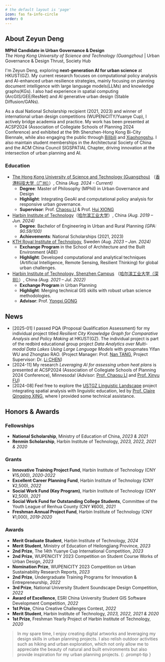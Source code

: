 ```yaml
---
# the default layout is 'page'
icon: fas fa-info-circle
order: 0
---
```


## About Zeyun Deng
**MPhil Candidate in Urban Governance & Design**  
*The Hong Kong University of Science and Technology (Guangzhou)* | Urban Governance & Design Thrust, Society Hub

I'm Zeyun Deng, exploring **next-generation AI for urban science** at HKUST(GZ). My current research focuses on computational policy analysis and AI-enhanced urban resilience strategies, mainly focusing on planning document intelligence with large language models(LLMs) and knowledge graphs(KGs). I also had experience in spatial computing (ArcGIS/GEE/ResNet) and AI generative urban design (Stable Diffusion/GANs).

As a dual National Scholarship recipient (2021, 2023) and winner of international urban design competitions (WUPENiCITY/Yuanye Cup), I actively bridge academia and practice. My work has been presented at ACSP2024 (Association of Collegiate Schools of Planning 2024 Conference) and exhibited at the 9th Shenzhen-Hong Kong Bi-City Biennale, while also engaging the public through [Bilibili](https://space.bilibili.com/34034241) and [Xiaohongshu](https://www.xiaohongshu.com/user/profile/5d412aec00000000110288e8). I also maintain student memberships in the Architectural Society of China and the ACM China Council SIGSPATIAL Chapter, driving innovation at the intersection of urban planning and AI.

### Education

- [The Hong Kong University of Science and Technology (Guangzhou)](https://www.hkust-gz.edu.cn/) （[香港科技大学（广州）](https://www.hkust-gz.edu.cn/zh/?variant=zh-cn)）, China _(Aug. 2024 - Current)_
	- **Degree**: Master of Philosophy (MPhil) in Urban Governance and Design
	- **Highlight**: Integrating GeoAI and computational policy analysis for responsive urban governance.
	- **Supervisor**: Prof. [Chaosu LI](https://facultyprofiles.hkust-gz.edu.cn/faculty-personal-page/LI-Chaosu/chaosuli) & Prof. [Hui XIONG](https://facultyprofiles.hkust-gz.edu.cn/faculty-personal-page/XIONG-Hui/xionghui)
- [Harbin Institute of Technology](http://en.hit.edu.cn/)（[哈尔滨工业大学](https://www.hit.edu.cn/)）, China _(Aug. 2019 – Jun. 2024)_
	- **Degree**: Bachelor of Engineering in Urban and Rural Planning _(GPA: 90.59/100)_
	- **Achievements**: National Scholarships (2021, 2023)
- [KTH Royal Institute of Technology](https://www.kth.se/en), Sweden _(Aug. 2023 – Jan. 2024)_
	- **Exchange Program** in the School of Architecture and the Built Environment (ABE)
	- **Highlight**: Developed computational and analytical techniques (Artificial Intelligence, Remote Sensing, Resilient Thinking) for global urban challenges.
- [Harbin Institute of Technology, Shenzhen Campus](http://en.hitsz.edu.cn/) （[哈尔滨工业大学（深圳）](https://www.hitsz.edu.cn/index.html)）, China _(Aug. 2021 – Jul. 2022)_
	- **Exchange Program** in Urban Planning
	- **Highlight**: Merging technical GIS skills with robust urban science methodologies.
	- **Advisor**: Prof. [Yongxi GONG](https://faculty.hitsz.edu.cn/gongyongxi)

## News

- [2025-01] I passed PQA (Proposal Qualification Assessment) for my individual project titled *Resilient City Knowledge Graph for Comparative Analysis and Policy Making* at HKUST(GZ). The individual project is part of the redbird educational group project *Data Analytics over Multi-modal Data Lakes Using Large Language Models* with groupmates Yifan WU and Zhongtao RAO. (Project Manager: Prof. [Nan TANG](https://facultyprofiles.hkust-gz.edu.cn/faculty-personal-page/TANG-Nan/nantang), Project Supervisor: Dr. [Li CHEN](https://facultyprofiles.hkust-gz.edu.cn/faculty-personal-page/CHEN-Li/chenlimeust))
- [2024-11] My research *Leveraging AI for assessing urban heat plans* is presented at ACSP2024 (Association of Collegiate Schools of Planning 2024 Conference), Minnesoda! (Advisor: [Prof. Chaosu LI](https://facultyprofiles.hkust-gz.edu.cn/faculty-personal-page/LI-Chaosu/chaosuli) and [Prof. Xinyu FU](https://profiles.waikato.ac.nz/xinyu.fu))
- [2024-08] Feel free to explore the [USTGZ Linguistic Landscape](https://Zeyun-Deng.github.io/USTGZ-linguistic-landscape.html) project integrating spatial analysis with linguistic education, led by [Prof. Claire Qingqing XING](https://facultyprofiles.hkust-gz.edu.cn/faculty-personal-page/XING-Qingqing/claireqqxing), where I provided some technical assistance.

## Honors & Awards

### Fellowships

- **National Scholarship**, Ministry of Education of China, *2023 & 2021*
- **Renmin Scholarship**, Harbin Institute of Technology, *2023, 2022, 2021 & 2020*

### Grants

- **Innovative Training Project Fund**, Harbin Institute of Technology (CNY ¥15,000), *2020-2022*
- **Excellent Career Planning Fund**, Harbin Institute of Technology (CNY ¥2,500), *2022*
- **Social Work Fund (Key Program)**, Harbin Institute of Technology (CNY ¥2,500), *2021*
- **Social Work Fund for Outstanding College Students**, Committee of the Youth League of Renhua County (CNY ¥600), *2021*
- **Freshman Annual Project Fund**, Harbin Institute of Technology (CNY ¥1,000), *2019-2020*

### Awards

- **Merit Graduate Student**, Harbin Institute of Technology, *2024*
- **Merit Student**, Ministry of Education of Heilongjiang Province, *2023*
- **2nd Prize**, The 14th Yuanye Cup International Competition, *2023*
- **2nd Prize**, WUPENiCITY 2023 Competition on Student Course Works of Urban Design, *2023*
- **Nomination Prize**, WUPENiCITY 2023 Competition on Urban Sustainability Research Reports, *2023*
- **2nd Prize**, Undergraduate Training Programs for Innovation & Entrepreneurship, *2022*
- **3rd Prize**, National University Student Soundscape Design Competition, *2022*
- **Award of Excellence**, ESRI China University Student GIS Software Development Competition, *2022*
- **1st Prize**, China Creative Challenges Contest, *2022*
- **Merit Student**, Harbin Institute of Technology, *2023, 2022, 2021 & 2020*
- **1st Prize**, Freshman Yearly Project of Harbin Institute of Technology, *2020*


> In my spare time, I enjoy creating digital artworks and leveraging my design skills in urban planning projects. I also relish outdoor activities such as hiking and urban exploration, which not only allow me to appreciate the beauty of natural and built environments but also provide inspiration for my urban planning projects.
{: .prompt-tip }
